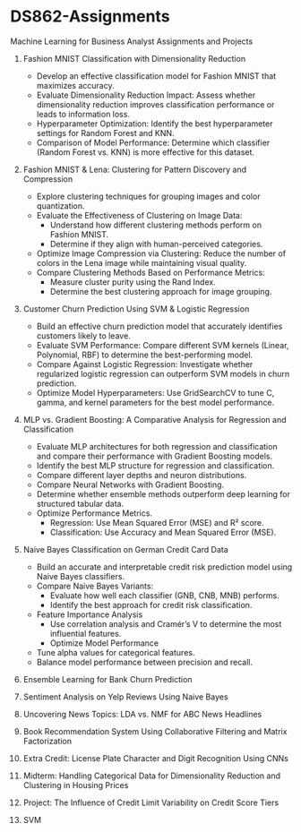 # DS862-Assignments
Machine Learning for Business Analyst Assignments and Projects

1. Fashion MNIST Classification with Dimensionality Reduction </br>
   - Develop an effective classification model for Fashion MNIST that maximizes accuracy.
   - Evaluate Dimensionality Reduction Impact: Assess whether dimensionality reduction improves classification performance or leads to information loss.
   - Hyperparameter Optimization: Identify the best hyperparameter settings for Random Forest and KNN.
   - Comparison of Model Performance: Determine which classifier (Random Forest vs. KNN) is more effective for this dataset.
     
2. Fashion MNIST & Lena: Clustering for Pattern Discovery and Compression
   - Explore clustering techniques for grouping images and color quantization.
   - Evaluate the Effectiveness of Clustering on Image Data:
      - Understand how different clustering methods perform on Fashion MNIST.
      - Determine if they align with human-perceived categories.
   - Optimize Image Compression via Clustering: Reduce the number of colors in the Lena image while maintaining visual quality.
   - Compare Clustering Methods Based on Performance Metrics:
      - Measure cluster purity using the Rand Index.
      - Determine the best clustering approach for image grouping.
        
3. Customer Churn Prediction Using SVM & Logistic Regression
   - Build an effective churn prediction model that accurately identifies customers likely to leave.
   - Evaluate SVM Performance: Compare different SVM kernels (Linear, Polynomial, RBF) to determine the best-performing model.
   - Compare Against Logistic Regression: Investigate whether regularized logistic regression can outperform SVM models in churn prediction.
   - Optimize Model Hyperparameters: Use GridSearchCV to tune C, gamma, and kernel parameters for the best model performance.
     
4. MLP vs. Gradient Boosting: A Comparative Analysis for Regression and Classification
   - Evaluate MLP architectures for both regression and classification and compare their performance with Gradient Boosting models.
   - Identify the best MLP structure for regression and classification.
   - Compare different layer depths and neuron distributions.
   - Compare Neural Networks with Gradient Boosting.
   - Determine whether ensemble methods outperform deep learning for structured tabular data.
   - Optimize Performance Metrics.
      - Regression: Use Mean Squared Error (MSE) and R² score.
      - Classification: Use Accuracy and Mean Squared Error (MSE).

5. Naive Bayes Classification on German Credit Card Data
   - Build an accurate and interpretable credit risk prediction model using Naive Bayes classifiers.
   - Compare Naive Bayes Variants:
        - Evaluate how well each classifier (GNB, CNB, MNB) performs.
        - Identify the best approach for credit risk classification.
   - Feature Importance Analysis
      - Use correlation analysis and Cramér’s V to determine the most influential features.
      - Optimize Model Performance
   - Tune alpha values for categorical features.
   - Balance model performance between precision and recall.
     
8. Ensemble Learning for Bank Churn Prediction
9. Sentiment Analysis on Yelp Reviews Using Naive Bayes
10. Uncovering News Topics: LDA vs. NMF for ABC News Headlines
11. Book Recommendation System Using Collaborative Filtering and Matrix Factorization
12. Extra Credit: License Plate Character and Digit Recognition Using CNNs
13. Midterm: Handling Categorical Data for Dimensionality Reduction and Clustering in Housing Prices
14. Project: The Influence of Credit Limit Variability on Credit Score Tiers
15. SVM
